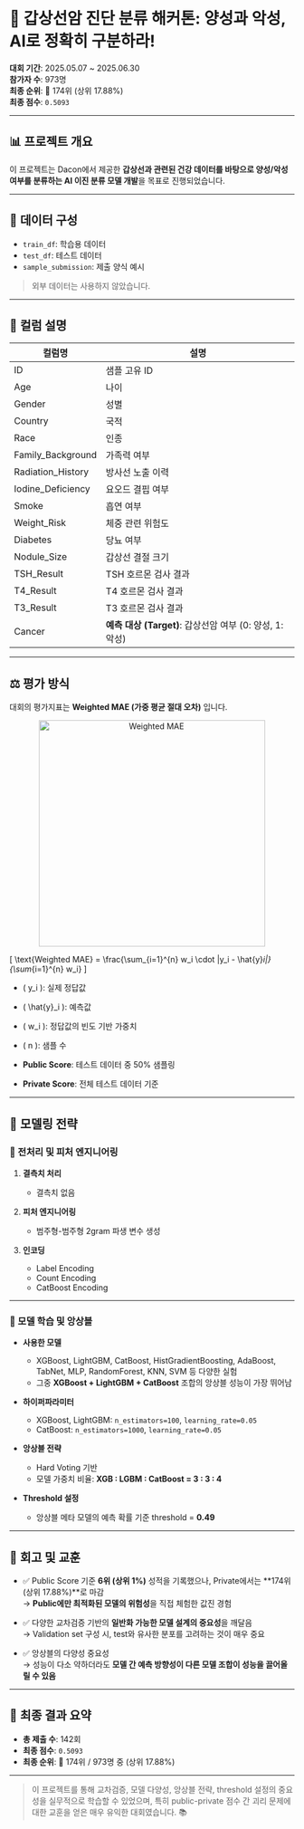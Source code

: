 # 🧬 갑상선암 진단 분류 해커톤: 양성과 악성, AI로 정확히 구분하라!

**대회 기간**: 2025.05.07 ~ 2025.06.30  
**참가자 수**: 973명  
**최종 순위**: 🧪 174위 (상위 17.88%)  
**최종 점수**: `0.5093`

---

## 📊 프로젝트 개요

이 프로젝트는 Dacon에서 제공한 **갑상선과 관련된 건강 데이터를 바탕으로 양성/악성 여부를 분류하는 AI 이진 분류 모델 개발**을 목표로 진행되었습니다.

---

## 📁 데이터 구성

- `train_df`: 학습용 데이터  
- `test_df`: 테스트 데이터  
- `sample_submission`: 제출 양식 예시

> 외부 데이터는 사용하지 않았습니다.

---

## 📄 컬럼 설명

| 컬럼명              | 설명                            |
|-------------------|-------------------------------|
| ID                | 샘플 고유 ID                   |
| Age               | 나이                           |
| Gender            | 성별                           |
| Country           | 국적                           |
| Race              | 인종                           |
| Family_Background | 가족력 여부                     |
| Radiation_History | 방사선 노출 이력                  |
| Iodine_Deficiency | 요오드 결핍 여부                  |
| Smoke             | 흡연 여부                        |
| Weight_Risk       | 체중 관련 위험도                  |
| Diabetes          | 당뇨 여부                        |
| Nodule_Size       | 갑상선 결절 크기                  |
| TSH_Result        | TSH 호르몬 검사 결과              |
| T4_Result         | T4 호르몬 검사 결과               |
| T3_Result         | T3 호르몬 검사 결과               |
| Cancer            | **예측 대상 (Target)**: 갑상선암 여부 (0: 양성, 1: 악성) |

---

## ⚖️ 평가 방식

대회의 평가지표는 **Weighted MAE (가중 평균 절대 오차)** 입니다.

<p align="center">
  <img src="62c1463d-3ea3-4ff2-9f42-7b006786d5b0.png" alt="Weighted MAE" width="400"/>
</p>

\[
\text{Weighted MAE} = \frac{\sum_{i=1}^{n} w_i \cdot |y_i - \hat{y}_i|}{\sum_{i=1}^{n} w_i}
\]

- \( y_i \): 실제 정답값  
- \( \hat{y}_i \): 예측값  
- \( w_i \): 정답값의 빈도 기반 가중치  
- \( n \): 샘플 수

- **Public Score**: 테스트 데이터 중 50% 샘플링  
- **Private Score**: 전체 테스트 데이터 기준

---

## 🧰 모델링 전략

### 📌 전처리 및 피처 엔지니어링

1. **결측치 처리**  
   - 결측치 없음

2. **피처 엔지니어링**  
   - 범주형-범주형 2gram 파생 변수 생성

3. **인코딩**  
   - Label Encoding  
   - Count Encoding  
   - CatBoost Encoding

---

### 🧠 모델 학습 및 앙상블

- **사용한 모델**  
  - XGBoost, LightGBM, CatBoost, HistGradientBoosting, AdaBoost, TabNet, MLP, RandomForest, KNN, SVM 등 다양한 실험  
  - 그중 **XGBoost + LightGBM + CatBoost** 조합의 앙상블 성능이 가장 뛰어남

- **하이퍼파라미터**  
  - XGBoost, LightGBM: `n_estimators=100`, `learning_rate=0.05`  
  - CatBoost: `n_estimators=1000`, `learning_rate=0.05`

- **앙상블 전략**  
  - Hard Voting 기반  
  - 모델 가중치 비율: **XGB : LGBM : CatBoost = 3 : 3 : 4**

- **Threshold 설정**  
  - 앙상블 메타 모델의 예측 확률 기준 threshold = **0.49**

---

## 📝 회고 및 교훈

- ✅ Public Score 기준 **6위 (상위 1%)** 성적을 기록했으나, Private에서는 **174위 (상위 17.88%)**로 마감  
  → **Public에만 최적화된 모델의 위험성**을 직접 체험한 값진 경험

- ✅ 다양한 교차검증 기반의 **일반화 가능한 모델 설계의 중요성**을 깨달음  
  → Validation set 구성 시, test와 유사한 분포를 고려하는 것이 매우 중요

- ✅ 앙상블의 다양성 중요성  
  → 성능이 다소 약하더라도 **모델 간 예측 방향성이 다른 모델 조합이 성능을 끌어올릴 수 있음**

---

## 🌟 최종 결과 요약

- **총 제출 수**: 142회  
- **최종 점수**: `0.5093`  
- **최종 순위**: 🧪 174위 / 973명 중 (상위 17.88%)

---

> 이 프로젝트를 통해 교차검증, 모델 다양성, 앙상블 전략, threshold 설정의 중요성을 실무적으로 학습할 수 있었으며, 특히 public-private 점수 간 괴리 문제에 대한 교훈을 얻은 매우 유익한 대회였습니다. 📚
